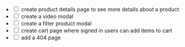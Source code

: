 
- <input type="checkbox"/> create product details page to see more details about a product
- <input type="checkbox"/> create a video modal
- <input type="checkbox"/> create a filter product modal
-  <input type="checkbox" />  create cart page where signed in users can add items to cart
- <input type="checkbox"/> add a 404 page

